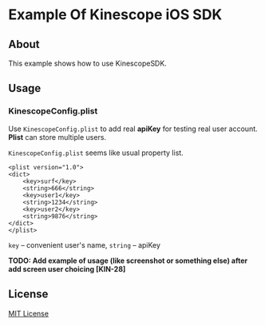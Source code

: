 # Example Of Kinescope iOS SDK

## About

This example shows how to use KinescopeSDK.

## Usage

### KinescopeConfig.plist

Use `KinescopeConfig.plist` to add real **apiKey** for testing real user account. **Plist** can store multiple users.

`KinescopeConfig.plist` seems like usual property list.

```plist
<plist version="1.0">
<dict>
	<key>surf</key>
	<string>666</string>
	<key>user1</key>
	<string>1234</string>
	<key>user2</key>
	<string>9876</string>
</dict>
</plist>
```

`key` – convenient user's name, `string` – apiKey

**TODO: Add example of usage (like screenshot or something else) after add screen user choicing [KIN-28]**

## License

[MIT License](LICENSE)
